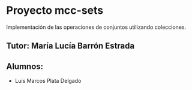 # Proyecto mcc-sets
Implementación de las operaciones de conjuntos utilizando colecciones.

## Tutor: María Lucía Barrón Estrada

## Alumnos:
- Luis Marcos Plata Delgado
